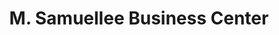 ---
title: "M. Samuellee Business Center"
url: /monrovia/m-samuellee-business-center/
shop: electronics
---